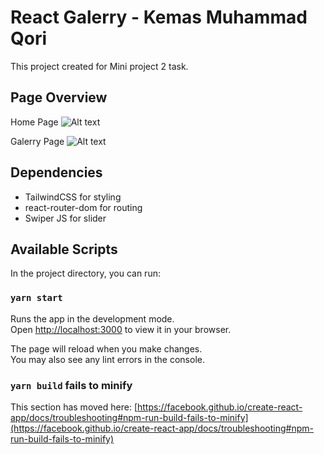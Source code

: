 # React Galerry - Kemas Muhammad Qori

This project created for Mini project 2 task.

## Page Overview

Home Page
![Alt text](https://res.cloudinary.com/dgnbjxh5i/image/upload/v1685897776/Jepretan_Layar_2023-06-04_pukul_23.55.52_nd15ic.png "Optional title")

Galerry Page
![Alt text](https://res.cloudinary.com/dgnbjxh5i/image/upload/v1685897790/Jepretan_Layar_2023-06-04_pukul_23.55.38_qbcrrw.png "Optional title")

## Dependencies

-   TailwindCSS for styling
-   react-router-dom for routing
-   Swiper JS for slider

## Available Scripts

In the project directory, you can run:

### `yarn start`

Runs the app in the development mode.\
Open [http://localhost:3000](http://localhost:3000) to view it in your browser.

The page will reload when you make changes.\
You may also see any lint errors in the console.

### `yarn build` fails to minify

This section has moved here: [https://facebook.github.io/create-react-app/docs/troubleshooting#npm-run-build-fails-to-minify](https://facebook.github.io/create-react-app/docs/troubleshooting#npm-run-build-fails-to-minify)
